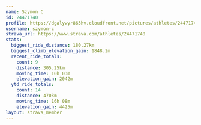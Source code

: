 ```yaml
---
name: Szymon C
id: 24471740
profile: https://dgalywyr863hv.cloudfront.net/pictures/athletes/24471740/7213253/3/large.jpg
username: szymon-c
strava_url: https://www.strava.com/athletes/24471740
stats:
  biggest_ride_distance: 180.27km
  biggest_climb_elevation_gain: 1848.2m
  recent_ride_totals:
    count: 9
    distance: 305.25km
    moving_time: 10h 03m
    elevation_gain: 2042m
  ytd_ride_totals:
    count: 14
    distance: 470km
    moving_time: 16h 08m
    elevation_gain: 4425m
layout: strava_member
--- 
```

